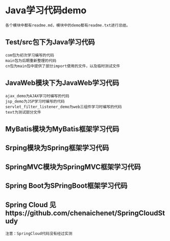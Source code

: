 # Java学习代码demo
```text
各个模块中都有readme.md，模块中的demo都有readme.txt进行总结。
```

## Test/src包下为Java学习代码     
```text
com包为初次学习编写的代码
main包为后期重新整理的代码
cn包为main包中提供了部分import使用的文件，以及临时测试文件
```
## JavaWeb模块下为JavaWeb学习代码
```text
ajax_demo为AJAX学习时编写的代码
jsp_demo为JSP学习时编写的代码
servlet_filter_listener_demo为web三组件学习时编写的代码
text为测试部分文件
```
## MyBatis模块为MyBatis框架学习代码

## Srping模块为Spring框架学习代码

## SpringMVC模块为SpringMVC框架学习代码

## Spring Boot为SPringBoot框架学习代码

## Spring Cloud 见https://github.com/chenaichenet/SpringCloudStudy
```text
注意：SpringCloud代码没有经过实测
```

